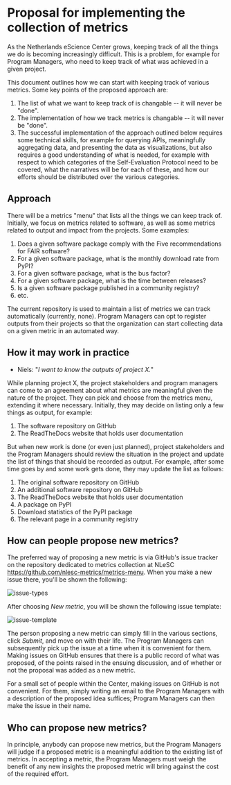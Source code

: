 # Proposal for implementing the collection of metrics 

As the Netherlands eScience Center grows, keeping track of all the things we do is becoming increasingly difficult. This
is a problem, for example for Program Managers, who need to keep track of what was achieved in a given project.

This document outlines how we can start with keeping track of various metrics. Some key points of the proposed approach are:

1. The list of what we want to keep track of is changable -- it will never be "done".
1. The implementation of how we track metrics is changable -- it will never be "done".
1. The successful implementation of the approach outlined below requires some technical skills, for example for querying
APIs, meaningfully aggregating data, and presenting the data as visualizations, but also requires a good understanding
of what is needed, for example with respect to which categories of the Self-Evaluation Protocol need to be covered, what
the narratives will be for each of these, and how our efforts should be distributed over the various categories.

## Approach

There will be a metrics "menu" that lists all the things we can keep track of. Initially, we focus on metrics related to
software, as well as some metrics related to output and impact from the projects. Some examples:

1. Does a given software package comply with the Five recommendations for FAIR software?
1. For a given software package, what is the monthly download rate from PyPI?
1. For a given software package, what is the bus factor?
1. For a given software package, what is the time between releases?
1. Is a given software package published in a community registry?
1. etc.

The current repository is used to maintain a list of metrics we can track automatically (currently, none). Program
Managers can opt to register outputs from their projects so that the organization can start collecting data on a given
metric in an automated way.

## How it may work in practice

- Niels: "_I want to know the outputs of project X._"

While planning project X, the project stakeholders and program managers can come to an agreement about what metrics are
meaningful given the nature of the project. They can pick and choose from the metrics menu, extending it where
necessary. Initially, they may decide on listing only a few things as output, for example:

1. The software repository on GitHub
1. The ReadTheDocs website that holds user documentation

But when new work is done (or even just planned), project stakeholders and the Program Managers should review the
situation in the project and update the list of things that should be recorded as output. For example, after some time
goes by and some work gets done, they may update the list as follows:

1. The original software repository on GitHub
1. An additional software repository on GitHub
1. The ReadTheDocs website that holds user documentation
1. A package on PyPI
1. Download statistics of the PyPI package
1. The relevant page in a community registry

## How can people propose new metrics?

The preferred way of proposing a new metric is via GitHub's issue tracker on the repository dedicated to metrics
collection at NLeSC https://github.com/nlesc-metrics/metrics-menu. When you make a new issue there, you'll be shown the following:

![issue-types](https://user-images.githubusercontent.com/4558105/157683671-dc9bb5d8-498b-4556-b3c2-abb2d2d1f0ea.png)

After choosing _New metric_, you will be shown the following issue template:

![issue-template](https://user-images.githubusercontent.com/4558105/157683690-b7408934-118d-4723-8906-c2aa3cdade79.png)

The person proposing a new metric can simply fill in the various sections, click _Submit_, and move on with their life.
The Program Managers can subsequently pick up the issue at a time when it is convenient for them. Making issues on
GitHub ensures that there is a public record of what was proposed, of the points raised in the ensuing discussion, and
of whether or not the proposal was added as a new metric.

For a small set of people within the Center, making issues on GitHub is not convenient. For them, simply writing an
email to the Program Managers with a description of the proposed idea suffices; Program Managers can then make the issue
in their name.

## Who can propose new metrics?

In principle, anybody can propose new metrics, but the Program Managers will judge if a proposed metric is a meaningful
addition to the existing list of metrics. In accepting a metric, the Program Managers must weigh the benefit of any new
insights the proposed metric will bring against the cost of the required effort.
